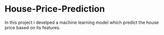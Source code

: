 # House-Price-Prediction
In this project i develped a machine learning model which predict the house price based on its features. 
